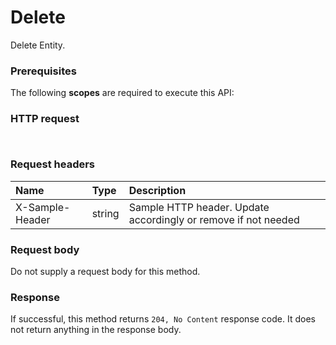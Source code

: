 # Delete

Delete Entity.
### Prerequisites
The following **scopes** are required to execute this API: 
### HTTP request
<!-- { "blockType": "ignored" } -->
```http


```
### Request headers
| Name       | Type | Description|
|:---------------|:--------|:----------|
| X-Sample-Header  | string  | Sample HTTP header. Update accordingly or remove if not needed|

### Request body
Do not supply a request body for this method.


### Response
If successful, this method returns `204, No Content` response code. It does not return anything in the response body.


<!-- uuid: 4e0ffd55-842e-4b34-b40f-49fab67c4f23
2015-10-21 09:21:59 UTC -->
<!-- {
  "type": "#page.annotation",
  "description": "Delete",
  "keywords": "",
  "section": "documentation",
  "tocPath": ""
}-->